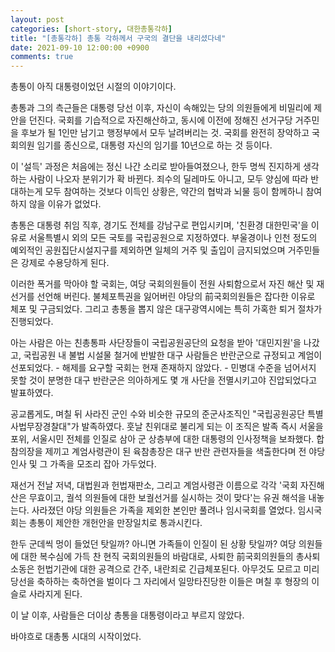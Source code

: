 ```yaml
---
layout: post
categories: [short-story, 대한총통각하]
title: "[총통각하] 총통 각하께서 구국의 결단을 내리셨다네"
date: 2021-09-10 12:00:00 +0900
comments: true
---
```


총통이 아직 대통령이었던 시절의 이야기이다.

총통과 그의 측근들은 대통령 당선 이후, 자신이 속해있는 당의 의원들에게 비밀리에 제안을 던진다. 국회를 기습적으로 자진해산하고, 동시에 이전에 정해진 선거구당 거주민을 후보가 될 1인만 남기고 행정부에서 모두 날려버리는 것. 국회를 완전히 장악하고 국회의원 임기를 종신으로, 대통령 자신의 임기를 10년으로 하는 것 등이다.

이 '설득' 과정은 처음에는 정신 나간 소리로 받아들여졌으나, 한두 명씩 진지하게 생각하는 사람이 나오자 분위기가 확 바뀐다. 죄수의 딜레마도 아니고, 모두 양심에 따라 반대하는게 모두 참여하는 것보다 이득인 상황은, 약간의 협박과 뇌물 등이 함께하니 참여하지 않을 이유가 없었다.

총통은 대통령 취임 직후, 경기도 전체를 강남구로 편입시키며, '친환경 대한민국'을 이유로 서울특별시 외의 모든 국토를 국립공원으로 지정하였다. 부울경이나 인천 정도의 예외적인 공원집단시설지구를 제외하면 일체의 거주 및 출입이 금지되었으며 거주민들은 강제로 수용당하게 된다.

이러한 폭거를 막아야 할 국회는, 여당 국회의원들이 전원 사퇴함으로서 자진 해산 및 재선거를 선언해 버린다. 불체포특권을 잃어버린 야당의 前국회의원들은 잡다한 이유로 체포 및 구금되었다. 그리고 총통을 뽑지 않은 대구광역시에는 특히 가혹한 퇴거 절차가 진행되었다.

아는 사람은 아는 친총통파 사단장들이 국립공원공단의 요청을 받아 '대민지원'을 나갔고, 국립공원 내 불법 시설물 철거에 반발한 대구 사람들은 반란군으로 규정되고 계엄이 선포되었다. - 해제를 요구할 국회는 현재 존재하지 않았다. - 민병대 수준을 넘어서지 못할 것이 분명한 대구 반란군은 의아하게도 몇 개 사단을 전멸시키고야 진압되었다고 발표하였다.

공교롭게도, 며칠 뒤 사라진 군인 수와 비슷한 규모의 준군사조직인 "국립공원공단 특별사법무장경찰대"가 발족하였다. 훗날 친위대로 불리게 되는 이 조직은 발족 즉시 서울을 포위, 서울시민 전체를 인질로 삼아 군 상층부에 대한 대통령의 인사정책을 보좌했다. 합참의장을 제끼고 계엄사령관이 된 육참총장은 대구 반란 관련자들을 색출한다며 전 야당 인사 및 그 가족을 모조리 잡아 가두었다.

재선거 전날 저녁, 대법원과 헌법재판소, 그리고 계엄사령관 이름으로 각각 '국회 자진해산은 무효이고, 궐석 의원들에 대한 보궐선거를 실시하는 것이 맞다'는 유권 해석을 내놓는다. 사라졌던 야당 의원들은 가족을 제외한 본인만 풀려나 임시국회를 열었다. 임시국회는 총통이 제안한 개헌안을 만장일치로 통과시킨다.

한두 군데씩 멍이 들었던 탓일까? 아니면 가족들이 인질이 된 상황 탓일까? 여당 의원들에 대한 복수심에 가득 찬 현직 국회의원들의 바람대로, 사퇴한 前국회의원들의 총사퇴 소동은 헌법기관에 대한 공격으로 간주, 내란죄로 긴급체포된다. 아무것도 모르고 미리 당선을 축하하는 축하연을 벌이다 그 자리에서 일망타진당한 이들은 며칠 후 형장의 이슬로 사라지게 된다.

이 날 이후, 사람들은 더이상 총통을 대통령이라고 부르지 않았다.

바야흐로 대총통 시대의 시작이었다.
